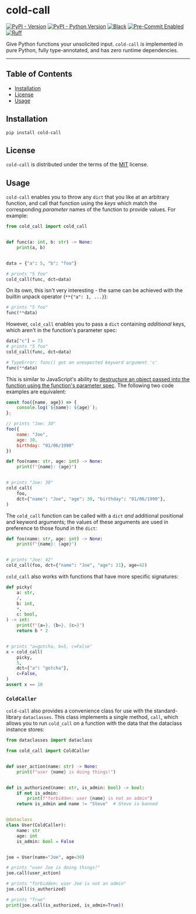# cold-call

[![PyPI - Version](https://img.shields.io/pypi/v/cold-call.svg)](https://pypi.org/project/cold-call)
[![PyPI - Python Version](https://img.shields.io/pypi/pyversions/cold-call.svg)](https://pypi.org/project/cold-call)
[![Black](https://img.shields.io/badge/code%20style-black-000000.svg)](https://github.com/psf/black)
[![Pre-Commit Enabled](https://img.shields.io/badge/pre--commit-enabled-brightgreen?logo=pre-commit)](https://github.com/pre-commit/pre-commit)
[![Ruff](https://img.shields.io/endpoint?url=https://raw.githubusercontent.com/astral-sh/ruff/main/assets/badge/v2.json)](https://github.com/astral-sh/ruff)

Give Python functions your unsolicited input. `cold-call` is implemented in pure
Python, fully type-annotated, and has zero runtime dependencies.

---

## Table of Contents

- [Installation](#installation)
- [License](#license)
- [Usage](#usage)

## Installation

```console
pip install cold-call
```

## License

`cold-call` is distributed under the terms of the
[MIT](https://spdx.org/licenses/MIT.html) license.

## Usage

`cold-call` enables you to throw any `dict` that you like at an arbitrary function,
and call that function using the _keys_ which match the corresponding _parameter_
names of the function to provide values. For example:

```python
from cold_call import cold_call


def func(a: int, b: str) -> None:
    print(a, b)


data = {"a": 5, "b": "foo"}

# prints "5 foo"
cold_call(func, dct=data)
```

On its own, this isn't very interesting - the same can be achieved with
the builtin unpack operator (`**{"a": 1, ...}`):

```python
# prints "5 foo"
func(**data)
```

However, `cold_call` enables you to pass a `dict` containing _additional_ keys,
which aren't in the function's parameter spec:

```python
data["c"] = 73
# prints "5 foo"
cold_call(func, dct=data)

# TypeError: func() got an unexpected keyword argument 'c'
func(**data)
```

This is similar to JavaScript's ability to [destructure an object passed
into the function using the function's parameter spec](https://developer.mozilla.org/en-US/docs/Web/JavaScript/Reference/Functions#function_parameters).
The following two code examples are equivalent:

```javascript
const foo({name, age}) => {
    console.log(`${name}: ${age}`);
};

// prints "Joe: 30"
foo({
    name: "Joe",
    age: 30,
    birthday: "01/06/1990"
})
```

```python
def foo(name: str, age: int) -> None:
    print(f"{name}: {age}")


# prints "Joe: 30"
cold_call(
    foo,
    dct={"name": "Joe", "age": 30, "birthday": "01/06/1990"},
)
```

The `cold_call` function can be called with a `dict` _and_ additional
positional and keyword arguments; the values of these arguments are
used in preference to those found in the `dict`:

```python
def foo(name: str, age: int) -> None:
    print(f"{name}: {age}")


# prints "Joe: 42"
cold_call(foo, dct={"name": "Joe", "age": 21}, age=42)
```

`cold_call` also works with functions that have more specific signatures:

```python
def picky(
    a: str,
    /,
    b: int,
    *,
    c: bool,
) -> int:
    print(f"{a=}, {b=}, {c=}")
    return b * 2


# prints "a=gotcha, b=5, c=False"
x = cold_call(
    picky,
    5,
    dct={"a": "gotcha"},
    c=False,
)
assert x == 10
```

### `ColdCaller`

`cold-call` also provides a convenience class for use with the standard-library `dataclasses`.
This class implements a single method, `call`, which allows you to run `cold_call`
on a function with the data that the dataclass instance stores:

```python
from dataclasses import dataclass

from cold_call import ColdCaller


def user_action(name: str) -> None:
    print(f"user {name} is doing things!")


def is_authorized(name: str, is_admin: bool) -> bool:
    if not is_admin:
        print(f"forbidden: user {name} is not an admin")
    return is_admin and name != "Steve"  # Steve is banned


@dataclass
class User(ColdCaller):
    name: str
    age: int
    is_admin: bool = False


joe = User(name="Joe", age=30)

# prints "user Joe is doing things!"
joe.call(user_action)

# prints "forbidden: user Joe is not an admin"
joe.call(is_authorized)

# prints "True"
print(joe.call(is_authorized, is_admin=True))
```
